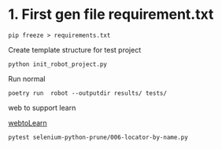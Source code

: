 # 1. First gen file requirement.txt

```
pip freeze > requirements.txt
```

Create template structure for test project

```
python init_robot_project.py
````

Run normal

```
poetry run  robot --outputdir results/ tests/

```


web to support learn

[webtoLearn](https://i-learn-robotframework-webserver.vercel.app/)


```
pytest selenium-python-prune/006-locator-by-name.py

```
